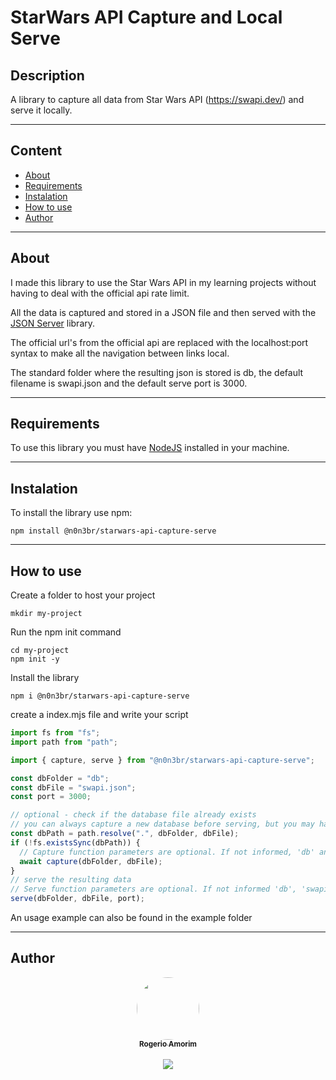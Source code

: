 # StarWars API Capture and Local Serve

## Description

A library to capture all data from Star Wars API (https://swapi.dev/) and serve it locally.

---

## Content

<!--ts-->

- [About](#about)
- [Requirements](#requirements)
- [Instalation](#instalation)
- [How to use](#how-to-use)
- [Author](#mantainers)
<!--te-->

---

## About

I made this library to use the Star Wars API in my learning projects without having to deal with the official api rate limit.

All the data is captured and stored in a JSON file and then served with the [JSON Server](https://www.npmjs.com/package/json-server) library.

The official url's from the official api are replaced with the localhost:port syntax to make all the navigation between links local.

The standard folder where the resulting json is stored is db, the default filename is swapi.json and the default serve port is 3000.

---

## Requirements

To use this library you must have [NodeJS](https://nodejs.org/en/) installed in your machine.

---

## Instalation

To install the library use npm:

```
npm install @n0n3br/starwars-api-capture-serve
```

---

## How to use

Create a folder to host your project

```console
mkdir my-project
```

Run the npm init command

```console
cd my-project
npm init -y
```

Install the library

```console
npm i @n0n3br/starwars-api-capture-serve
```

create a index.mjs file and write your script

```javascript
import fs from "fs";
import path from "path";

import { capture, serve } from "@n0n3br/starwars-api-capture-serve";

const dbFolder = "db";
const dbFile = "swapi.json";
const port = 3000;

// optional - check if the database file already exists
// you can always capture a new database before serving, but you may have trouble wth the rate limit
const dbPath = path.resolve(".", dbFolder, dbFile);
if (!fs.existsSync(dbPath)) {
  // Capture function parameters are optional. If not informed, 'db' and 'swapi.json' values will be used
  await capture(dbFolder, dbFile);
}
// serve the resulting data
// Serve function parameters are optional. If not informed 'db', 'swapi.json' and 3000 values will be used
serve(dbFolder, dbFile, port);
```

An usage example can also be found in the example folder

---

## Author

<div style='text-align:center'>
  <a href="https://github.com/n0n3br" style='margin-bottom:10px'>
    <img style="border-radius: 50%;" src="https://avatars.githubusercontent.com/u/371808?s=400&v=4" width="100px;" alt=""/>
    <br />
    <sub><b>Rogerio Amorim</b></sub>
  </a>
  <br />
  <br />
  <a href='https://www.linkedin.com/in/rogeriolaamorim/'>
    <img src='https://img.shields.io/badge/-Rogerio-blue?style=flat-square&logo=Linkedin&logoColor=white' />
  </a>
</div>

